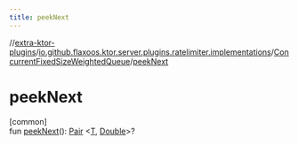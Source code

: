 ```yaml
---
title: peekNext
---
```


//[extra-ktor-plugins](../../../index.md)/[io.github.flaxoos.ktor.server.plugins.ratelimiter.implementations](../index.md)/[ConcurrentFixedSizeWeightedQueue](index.md)/[peekNext](peek-next.md)

# peekNext

[common]\
fun [peekNext](peek-next.md)(): [Pair](https://kotlinlang.org/api/latest/jvm/stdlib/kotlin/-pair/index.md)
&lt;[T](index.md), [Double](https://kotlinlang.org/api/latest/jvm/stdlib/kotlin/-double/index.md)&gt;?




